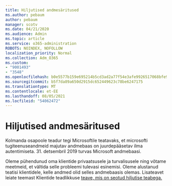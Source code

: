 ```yaml
---
title: Hiljutised andmesäritused
ms.author: pebaum
author: pebaum
manager: scotv
ms.date: 04/21/2020
ms.audience: Admin
ms.topic: article
ms.service: o365-administration
ROBOTS: NOINDEX, NOFOLLOW
localization_priority: Normal
ms.collection: Adm_O365
ms.custom:
- "9001493"
- "3548"
ms.openlocfilehash: b0e5577b159e695214b5cd3ad2a77f54e3afe9926517068bfe9a90e475dfc491
ms.sourcegitcommit: b5f7da89a650d2915dc652449623c78be6247175
ms.translationtype: MT
ms.contentlocale: et-EE
ms.lasthandoff: 08/05/2021
ms.locfileid: "54062472"
---
```

# <a name="recent-data-exposure"></a>Hiljutised andmesäritused

Kolmanda osapoole teadur tegi Microsoftile teatavaks, et microsofti tugiteenuseandmeid majutav andmebaas on juurdepääsetav ilma autentimiseta. 31. detsembril 2019 turvas Microsoft andmebaasi.

Oleme pühendunud oma klientide privaatsusele ja turvalisusele ning võtame meetmeid, et vältida selle probleemi tulevasi esinemisi. Oleme alustanud teatisi klientidele, kelle andmed olid selles andmebaasis olemas. Lisateavet leiate teemast Klientide teadlikkuse [teave, mis on seotud hiljutise teabega.](https://aka.ms/privacyinfo)
